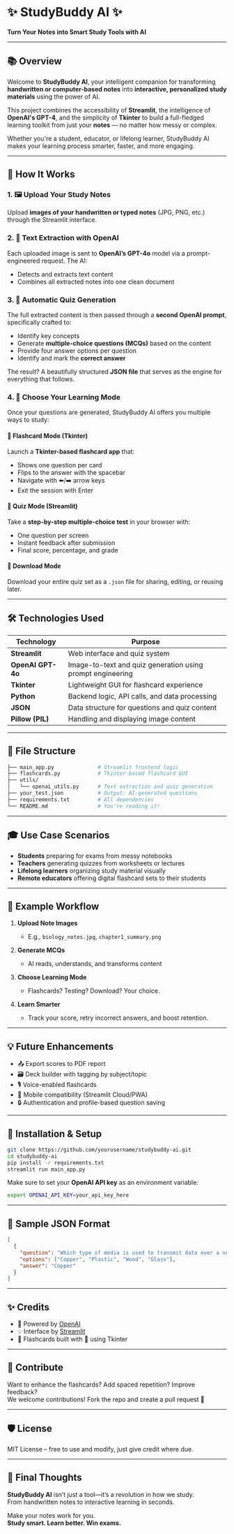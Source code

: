 
# ✨ StudyBuddy AI ✨  
**Turn Your Notes into Smart Study Tools with AI**

---

## 📚 Overview

Welcome to **StudyBuddy AI**, your intelligent companion for transforming **handwritten or computer-based notes** into **interactive, personalized study materials** using the power of AI.

This project combines the accessibility of **Streamlit**, the intelligence of **OpenAI's GPT-4**, and the simplicity of **Tkinter** to build a full-fledged learning toolkit from just your **notes** — no matter how messy or complex.

Whether you're a student, educator, or lifelong learner, StudyBuddy AI makes your learning process smarter, faster, and more engaging.

---

## 🚀 How It Works

### 1. 🖼 Upload Your Study Notes
Upload **images of your handwritten or typed notes** (JPG, PNG, etc.) through the Streamlit interface.

### 2. 🧠 Text Extraction with OpenAI
Each uploaded image is sent to **OpenAI’s GPT-4o** model via a prompt-engineered request. The AI:
- Detects and extracts text content
- Combines all extracted notes into one clean document

### 3. 📝 Automatic Quiz Generation
The full extracted content is then passed through a **second OpenAI prompt**, specifically crafted to:
- Identify key concepts
- Generate **multiple-choice questions (MCQs)** based on the content
- Provide four answer options per question
- Identify and mark the **correct answer**

The result? A beautifully structured **JSON file** that serves as the engine for everything that follows.

### 4. 🔁 Choose Your Learning Mode
Once your questions are generated, StudyBuddy AI offers you multiple ways to study:

#### 🎴 Flashcard Mode (Tkinter)
Launch a **Tkinter-based flashcard app** that:
- Shows one question per card
- Flips to the answer with the spacebar
- Navigate with ⬅️/➡️ arrow keys
- Exit the session with Enter

#### 🧪 Quiz Mode (Streamlit)
Take a **step-by-step multiple-choice test** in your browser with:
- One question per screen
- Instant feedback after submission
- Final score, percentage, and grade

#### 💾 Download Mode
Download your entire quiz set as a `.json` file for sharing, editing, or reusing later.

---

## 🛠 Technologies Used

| Technology     | Purpose                                             |
|----------------|-----------------------------------------------------|
| **Streamlit**  | Web interface and quiz system                       |
| **OpenAI GPT-4o** | Image-to-text and quiz generation using prompt engineering |
| **Tkinter**    | Lightweight GUI for flashcard experience            |
| **Python**     | Backend logic, API calls, and data processing       |
| **JSON**       | Data structure for questions and quiz content       |
| **Pillow (PIL)** | Handling and displaying image content              |

---

## 📁 File Structure

```bash
├── main_app.py              # Streamlit frontend logic
├── flashcards.py            # Tkinter-based flashcard GUI
├── utils/
│   └── openai_utils.py      # Text extraction and quiz generation
├── your_test.json           # Output: AI-generated questions
├── requirements.txt         # All dependencies
└── README.md                # You're reading it!
```

---

## 🎓 Use Case Scenarios

- **Students** preparing for exams from messy notebooks
- **Teachers** generating quizzes from worksheets or lectures
- **Lifelong learners** organizing study material visually
- **Remote educators** offering digital flashcard sets to their students

---

## 🧪 Example Workflow

1. **Upload Note Images**
   - E.g., `biology_notes.jpg`, `chapter1_summary.png`

2. **Generate MCQs**
   - AI reads, understands, and transforms content

3. **Choose Learning Mode**
   - Flashcards? Testing? Download? Your choice.

4. **Learn Smarter**
   - Track your score, retry incorrect answers, and boost retention.

---

## 💡 Future Enhancements

- 📤 Export scores to PDF report
- 🗃 Deck builder with tagging by subject/topic
- 🎙️ Voice-enabled flashcards
- 📱 Mobile compatibility (Streamlit Cloud/PWA)
- 🔒 Authentication and profile-based question saving

---

## 🧰 Installation & Setup

```bash
git clone https://github.com/yourusername/studybuddy-ai.git
cd studybuddy-ai
pip install -r requirements.txt
streamlit run main_app.py
```

Make sure to set your **OpenAI API key** as an environment variable:

```bash
export OPENAI_API_KEY=your_api_key_here
```

---

## 🧠 Sample JSON Format

```json
[
  {
    "question": "Which type of media is used to transmit data over a network?",
    "options": ["Copper", "Plastic", "Wood", "Glass"],
    "answer": "Copper"
  }
]
```

---

## ✨ Credits

- 🤖 Powered by [OpenAI](https://openai.com/)
- 💡 Interface by [Streamlit](https://streamlit.io/)
- 🧪 Flashcards built with 💛 using Tkinter

---

## 🧩 Contribute

Want to enhance the flashcards? Add spaced repetition? Improve feedback?  
We welcome contributions! Fork the repo and create a pull request 🚀

---

## 🛡 License

MIT License – free to use and modify, just give credit where due.

---

## 🙌 Final Thoughts

**StudyBuddy AI** isn’t just a tool—it’s a revolution in how we study.  
From handwritten notes to interactive learning in seconds.

Make your notes work for you.  
**Study smart. Learn better. Win exams.**
